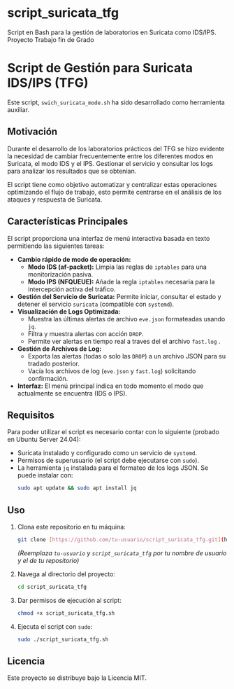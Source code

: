 # script_suricata_tfg
Script en Bash para la gestión de laboratorios en Suricata como IDS/IPS. Proyecto Trabajo fin de Grado

# Script de Gestión para Suricata IDS/IPS (TFG)

Este script, `swich_suricata_mode.sh` ha sido desarrollado como herramienta auxiliar.

## Motivación

Durante el desarrollo de los laboratorios prácticos del TFG se hizo evidente la necesidad de cambiar frecuentemente entre los diferentes modos en Suricata, el modo IDS y el IPS. Gestionar el servicio y consultar los logs para analizar los resultados que se obtenian. 

El script tiene como objetivo automatizar y centralizar estas operaciones optimizando el flujo de trabajo, esto permite centrarse en el análisis de los ataques y respuesta de Suricata.



## Características Principales

El script proporciona una interfaz de menú interactiva basada en texto permitiendo las siguientes tareas:

* **Cambio rápido de modo de operación:**
    * **Modo IDS (af-packet):** Limpia las reglas de `iptables` para una monitorización pasiva.
    * **Modo IPS (NFQUEUE):** Añade la regla `iptables` necesaria para la intercepción activa del tráfico.
* **Gestión del Servicio de Suricata:** Permite iniciar, consultar el estado y detener el servicio `suricata` (compatible con `systemd`).
* **Visualización de Logs Optimizada:**
    * Muestra las últimas alertas de archivo `eve.json` formateadas usando `jq`.
    * Filtra y muestra alertas con acción `DROP`.
    * Permite ver alertas en tiempo real a traves del el archivo `fast.log` .
* **Gestión de Archivos de Log:**
    * Exporta las alertas (todas o solo las `DROP`) a un archivo JSON para su tradado posterior.
    * Vacía los archivos de log (`eve.json` y `fast.log`) solicitando confirmación.
* **Interfaz:** El menú principal indica en todo momento el modo que actualmente se encuentra (IDS o IPS).

## Requisitos

Para poder utilizar el script es necesario contar con lo siguiente (probado en Ubuntu Server 24.04):

* Suricata instalado y configurado como un servicio de `systemd`.
* Permisos de superusuario (el script debe ejecutarse con `sudo`).
* La herramienta `jq` instalada para el formateo de los logs JSON. Se puede instalar con:
    ```bash
    sudo apt update && sudo apt install jq
    ```

## Uso

1.  Clona este repositorio en tu máquina:
    ```bash
    git clone [https://github.com/tu-usuario/script_suricata_tfg.git](https://github.com/tu-usuario/script_suricata_tfg.git)
    ```
    *(Reemplaza `tu-usuario` y `script_suricata_tfg` por tu nombre de usuario y el de tu repositorio)*

2.  Navega al directorio del proyecto:
    ```bash
    cd script_suricata_tfg
    ```

3.  Dar permisos de ejecución al script:
    ```bash
    chmod +x script_suricata_tfg.sh
    ```

4.  Ejecuta el script con `sudo`:
    ```bash
    sudo ./script_suricata_tfg.sh
    ```

## Licencia

Este proyecto se distribuye bajo la Licencia MIT.